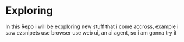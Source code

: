 # Exploring
In this Repo i will be expploring new stuff that i come accross, example i saw ezsnipets use browser use web ui, an ai agent, so i am gonna try it
